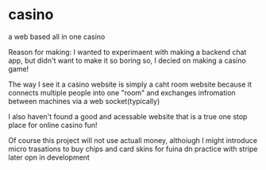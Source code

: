 # casino
a web based all in one casino

Reason for making:
I wanted to experimaent with making a backend chat app, but didn't want to make it so boring so,
I decied on making a casino game!

The way I see it a casino website is simply a caht room website because
it connects multiple people into one "room" and exchanges infromation between machines via a web socket(typically)

I also haven't found a good and acessable website that is a true one stop place for online casino fun!

Of course this project will not use actuall money, althoiugh I might introduce micro trasations to buy chips and card skins for fuina dn practice with stripe later opn in development